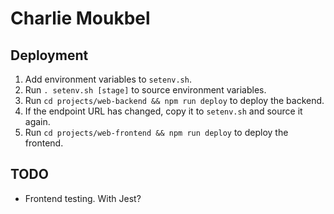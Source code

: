 # Charlie Moukbel

## Deployment

1. Add environment variables to `setenv.sh`.
2. Run `. setenv.sh [stage]` to source environment variables.
3. Run `cd projects/web-backend && npm run deploy` to deploy the backend.
4. If the endpoint URL has changed, copy it to `setenv.sh` and source it again.
5. Run `cd projects/web-frontend && npm run deploy` to deploy the frontend.

## TODO

- Frontend testing. With Jest?